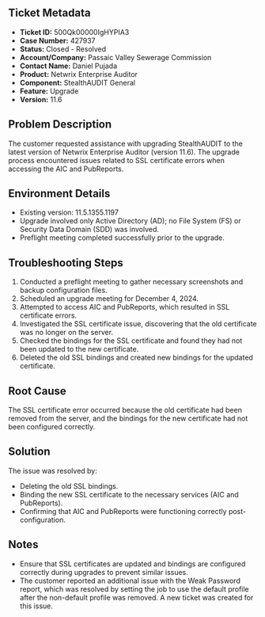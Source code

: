 ## Ticket Metadata
- **Ticket ID:** 500Qk00000IgHYPIA3
- **Case Number:** 427937
- **Status:** Closed - Resolved
- **Account/Company:** Passaic Valley Sewerage Commission
- **Contact Name:** Daniel Pujada
- **Product:** Netwrix Enterprise Auditor
- **Component:** StealthAUDIT General
- **Feature:** Upgrade
- **Version:** 11.6

## Problem Description
The customer requested assistance with upgrading StealthAUDIT to the latest version of Netwrix Enterprise Auditor (version 11.6). The upgrade process encountered issues related to SSL certificate errors when accessing the AIC and PubReports.

## Environment Details
- Existing version: 11.5.1355.1197
- Upgrade involved only Active Directory (AD); no File System (FS) or Security Data Domain (SDD) was involved.
- Preflight meeting completed successfully prior to the upgrade.

## Troubleshooting Steps
1. Conducted a preflight meeting to gather necessary screenshots and backup configuration files.
2. Scheduled an upgrade meeting for December 4, 2024.
3. Attempted to access AIC and PubReports, which resulted in SSL certificate errors.
4. Investigated the SSL certificate issue, discovering that the old certificate was no longer on the server.
5. Checked the bindings for the SSL certificate and found they had not been updated to the new certificate.
6. Deleted the old SSL bindings and created new bindings for the updated certificate.

## Root Cause
The SSL certificate error occurred because the old certificate had been removed from the server, and the bindings for the new certificate had not been configured correctly.

## Solution
The issue was resolved by:
- Deleting the old SSL bindings.
- Binding the new SSL certificate to the necessary services (AIC and PubReports).
- Confirming that AIC and PubReports were functioning correctly post-configuration.

## Notes
- Ensure that SSL certificates are updated and bindings are configured correctly during upgrades to prevent similar issues.
- The customer reported an additional issue with the Weak Password report, which was resolved by setting the job to use the default profile after the non-default profile was removed. A new ticket was created for this issue.